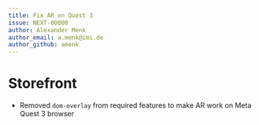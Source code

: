 ```yaml
---
title: Fix AR on Quest 3
issue: NEXT-00000
author: Alexander Menk
author_email: a.menk@imi.de
author_github: amenk
---
```


# Storefront

* Removed `dom-overlay` from required features to make AR work on Meta Quest 3 browser
